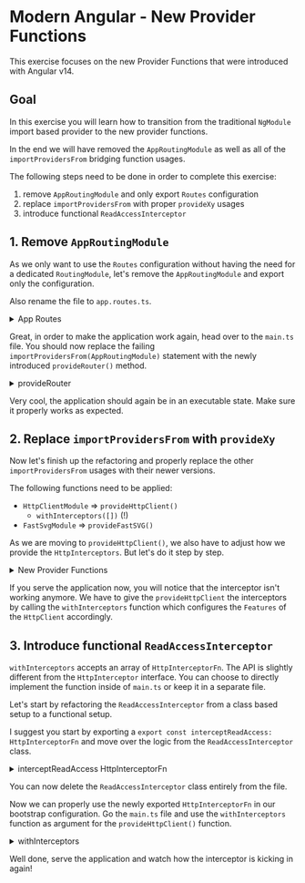# Modern Angular - New Provider Functions

This exercise focuses on the new Provider Functions that were introduced with Angular v14.

## Goal

In this exercise you will learn how to transition from the traditional `NgModule` import based
provider to the new provider functions.

In the end we will have removed the `AppRoutingModule` as well as all of the `importProvidersFrom`
bridging function usages.

The following steps need to be done in order to complete this exercise:

1. remove `AppRoutingModule` and only export `Routes` configuration 
2. replace `importProvidersFrom` with proper `provideXy` usages
3. introduce functional `ReadAccessInterceptor`

## 1. Remove `AppRoutingModule`

As we only want to use the `Routes` configuration without having the need for a dedicated `RoutingModule`,
let's remove the `AppRoutingModule` and export only the configuration.

Also rename the file to `app.routes.ts`.

<details>
  <summary>App Routes</summary>

```ts
// app.routes.ts

import { Routes } from '@angular/router';

export const appRoutes: Routes = [
  {
    path: '',
    loadChildren: () =>
      import('./movie/movie.routes').then((m) => m.movieRoutes),
  },
  {
    path: '**',
    loadComponent: () =>
      import('./not-found-page/not-found-page.component').then(
        (m) => m.NotFoundPageComponent,
      ),
  },
];
```

</details>

Great, in order to make the application work again, head over to the `main.ts` file.
You should now replace the failing `importProvidersFrom(AppRoutingModule)` statement
with the newly introduced `provideRouter()` method.

<details>
  <summary>provideRouter</summary>

```diff
// main.ts
import { appRoutes } from './app/app.routes'

bootstrapApplication(AppComponent, {
  providers: [
    AuthService,
+   provideRouter(appRoutes),
    importProvidersFrom(
-     AppRoutingModule,
      HttpClientModule,
      FastSvgModule.forRoot({
        url: (name: string) => `assets/svg-icons/${name}.svg`,
        defaultSize: '12',
      }),
    ),
    {
      provide: HTTP_INTERCEPTORS,
      useClass: ReadAccessInterceptor,
      multi: true,
    },
  ],
}).catch((err) => console.error(err));

```

</details>

Very cool, the application should again be in an executable state. Make sure it properly works as expected.

## 2. Replace `importProvidersFrom` with `provideXy`

Now let's finish up the refactoring and properly replace the other `importProvidersFrom` usages
with their newer versions.

The following functions need to be applied:

* `HttpClientModule` => `provideHttpClient()`
  * `withInterceptors([])` (!)
* `FastSvgModule` => `provideFastSVG()`
  
As we are moving to `provideHttpClient()`, we also have to adjust how we provide the 
`HttpInterceptors`. But let's do it step by step.

<details>
  <summary>New Provider Functions</summary>

```ts
// main.ts

bootstrapApplication(AppComponent, {
  providers: [
    AuthService,
    provideRouter(appRoutes),
    provideHttpClient(),
    provideFastSVG({
      url: (name: string) => `assets/svg-icons/${name}.svg`,
      defaultSize: '12',
    }),
    {
      provide: HTTP_INTERCEPTORS,
      useClass: ReadAccessInterceptor,
      multi: true,
    },
  ],
}).catch((err) => console.error(err));
```

</details>

If you serve the application now, you will notice that the interceptor isn't working anymore.
We have to give the `provideHttpClient` the interceptors by calling the `withInterceptors` function
which configures the `Features` of the `HttpClient` accordingly.

## 3. Introduce functional `ReadAccessInterceptor`

`withInterceptors` accepts an array of `HttpInterceptorFn`. The API is slightly different from
the `HttpInterceptor` interface. 
You can choose to directly implement the function inside of `main.ts` or keep it in a separate file.

Let's start by refactoring the `ReadAccessInterceptor` from a class based setup to a functional setup.

I suggest you start by exporting a `export const interceptReadAccess: HttpInterceptorFn` and
move over the logic from the `ReadAccessInterceptor` class.

<details>
  <summary>interceptReadAccess HttpInterceptorFn</summary>

```ts
// read-access.interceptor.ts

export const interceptReadAccess: HttpInterceptorFn = (
  request: HttpRequest<unknown>,
  next: HttpHandlerFn
) => {
  const key = environment.tmdbApiReadAccessKey;
  
  return next(
    request.clone({
      headers: new HttpHeaders().set('Authorization', `Bearer ${key}`),
    })
  );
}
```

</details>

You can now delete the `ReadAccessInterceptor` class entirely from the file.

Now we can properly use the newly exported `HttpInterceptorFn` in our bootstrap configuration.
Go the `main.ts` file and use the `withInterceptors` function as argument for the `provideHttpClient()`
function.

<details>
  <summary>withInterceptors</summary>

```diff
// main.ts

bootstrapApplication(AppComponent, {
  providers: [
    provideHttpClient(
+     withInterceptors([interceptReadAccess])
    ),
-   {
-     provide: HTTP_INTERCEPTORS,
-     useClass: ReadAccessInterceptor,
-     multi: true,
-   },
  ],
}).catch((err) => console.error(err));

```

</details>

Well done, serve the application and watch how the interceptor is kicking in again!
